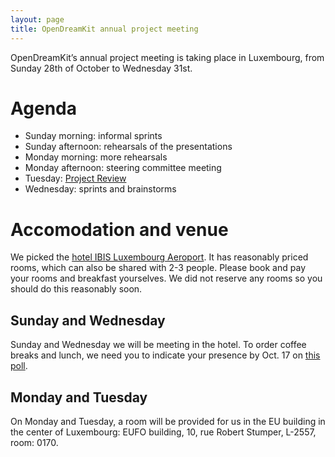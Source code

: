 ```yaml
---
layout: page
title: OpenDreamKit annual project meeting
---
```


OpenDreamKit’s annual project meeting is taking place in Luxembourg,
from Sunday 28th of October to Wednesday 31st.

# Agenda

- Sunday morning: informal sprints
- Sunday afternoon: rehearsals of the presentations
- Monday morning: more rehearsals
- Monday afternoon: steering committee meeting
- Tuesday: [Project Review](ProjectReview)
- Wednesday: sprints and brainstorms

# Accomodation and venue

We picked the 
[hotel IBIS Luxembourg Aeroport](https://www.accorhotels.com/gb/hotel-0974-ibis-luxembourg-aeroport/index.shtml).
It has reasonably priced rooms, which can also be shared with 2-3
people. Please book and pay your rooms and breakfast yourselves. We
did not reserve any rooms so you should do this reasonably soon.

## Sunday and Wednesday

Sunday and Wednesday we will be meeting in the hotel. To order coffee
breaks and lunch, we need you to indicate your presence by Oct. 17 on
[this poll](https://framadate.org/Q4xKIHMcYtstrhej).

## Monday and Tuesday

On Monday and Tuesday, a room will be provided for us in the EU
building in the center of Luxembourg: EUFO building, 10, rue Robert
Stumper, L-2557, room: 0170.

